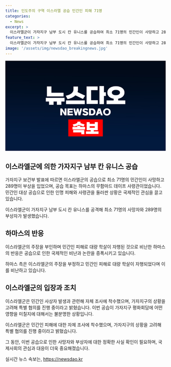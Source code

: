 ```yaml
---
title: 인도주의 구역 이스라엘 공습 민간인 피해 71명
categories:
  - News
excerpt: >
  이스라엘군이 가자지구 남부 도시 칸 유니스를 공습하여 최소 71명의 민간인이 사망하고 289명이 부상을 입었다. 이번 공습은 하마스의 무함마드 데이프 사령관을 목표로 했으며, 미국의 지원과 세계의 침묵으로 대량 학살이 이뤄진 것으로 여겨졌다. 이스라엘군은 민간인 사상자 발생과 관련한 자체 조사를 진행 중이며, 이번 공습이 가자지구 평화회담에 미칠 영향은 불분명하다.
feature_text: >
  이스라엘군이 가자지구 남부 도시 칸 유니스를 공습하여 최소 71명의 민간인이 사망하고 289명이 부상을 입었다. 이번 공습은 하마스의 무함마드 데이프 사령관을 목표로 했으며, 미국의 지원과 세계의 침묵으로 대량 학살이 이뤄진 것으로 여겨졌다. 이스라엘군은 민간인 사상자 발생과 관련한 자체 조사를 진행 중이며, 이번 공습이 가자지구 평화회담에 미칠 영향은 불분명하다.
image: '/assets/img/newsdao_breakingnews.jpg'
---
```


<p><img src="/assets/img/newsdao_breakingnews.jpg" alt="cryptoinkorea 속보" /></p>

<h2 data-ke-size="size26">이스라엘군에 의한 가자지구 남부 칸 유니스 공습</h2>

<p>가자지구 보건부 발표에 따르면 이스라엘군의 공습으로 최소 71명의 민간인이 사망하고 289명이 부상을 입었으며, 공습 목표는 하마스의 무함마드 데이프 사령관이었습니다. 민간인 대상 공습으로 인한 인명 피해와 사령관을 둘러싼 상황은 국제적인 관심을 끌고 있습니다.</p>

<p data-ke-size="size16">이스라엘군이 가자지구 남부 도시 칸 유니스를 공격해 최소 71명의 사망자와 289명의 부상자가 발생했습니다.</p>

<h2 data-ke-size="size26">하마스의 반응</h2>

<p>이스라엘군의 주장을 부인하며 민간인 피해로 대량 학살이 자행된 것으로 비난한 하마스의 반응은 공습으로 인한 국제적인 비난과 논란을 증폭시키고 있습니다.</p>

<p data-ke-size="size16">하마스 측은 이스라엘군의 주장을 부정하고 민간인 피해로 대량 학살이 자행되었다며 이를 비난하고 있습니다.</p>

<h2 data-ke-size="size26">이스라엘군의 입장과 조치</h2>

<p>이스라엘군은 민간인 사상자 발생과 관련해 자체 조사에 착수했으며, 가자지구의 상황을 고려해 특별 협의를 진행 중이라고 밝혔습니다. 이번 공습이 가자지구 평화회담에 어떤 영향을 미칠지에 대해서는 불분명한 상황입니다.</p>

<p data-ke-size="size16">이스라엘군은 민간인 피해에 대한 자체 조사에 착수했으며, 가자지구의 상황을 고려해 특별 협의를 진행 중이라고 밝혔습니다.</p>

<p>그 동안, 이번 공습으로 인한 사망자와 부상자에 대한 정확한 사실 확인이 필요하며, 국제사회의 관심과 대응이 더욱 중요해졌습니다.</p>
실시간 뉴스 속보는, <a href="https://newsdao.kr" rel="dofollow">https://newsdao.kr</a>


